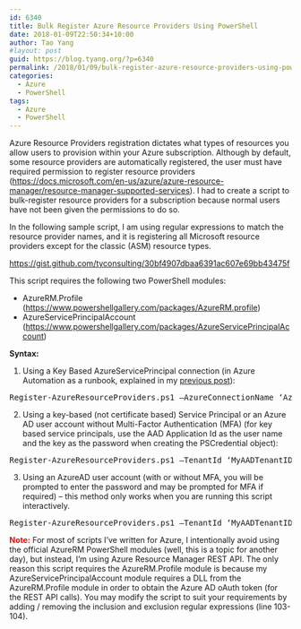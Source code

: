 ```yaml
---
id: 6340
title: Bulk Register Azure Resource Providers Using PowerShell
date: 2018-01-09T22:50:34+10:00
author: Tao Yang
#layout: post
guid: https://blog.tyang.org/?p=6340
permalink: /2018/01/09/bulk-register-azure-resource-providers-using-powershell/
categories:
  - Azure
  - PowerShell
tags:
  - Azure
  - PowerShell
---
```

Azure Resource Providers registration dictates what types of resources you allow users to provision within your Azure subscription. Although by default, some resource providers are automatically registered, the user must have required permission to register resource providers (<a title="https://docs.microsoft.com/en-us/azure/azure-resource-manager/resource-manager-supported-services" href="https://docs.microsoft.com/en-us/azure/azure-resource-manager/resource-manager-supported-services">https://docs.microsoft.com/en-us/azure/azure-resource-manager/resource-manager-supported-services</a>). I had to create a script to bulk-register resource providers for a subscription because normal users have not been given the permissions to do so.

In the following sample script, I am using regular expressions to match the resource provider names, and it is registering all Microsoft resource providers except for the classic (ASM) resource types.

https://gist.github.com/tyconsulting/30bf4907dbaa6391ac607e69bb43475f

This script requires the following two PowerShell modules:
<ul>
 	<li>AzureRM.Profile (<a title="https://www.powershellgallery.com/packages/AzureRM.profile" href="https://www.powershellgallery.com/packages/AzureRM.profile">https://www.powershellgallery.com/packages/AzureRM.profile</a>)</li>
 	<li>AzureServicePrincipalAccount (<a title="https://www.powershellgallery.com/packages/AzureServicePrincipalAccount" href="https://www.powershellgallery.com/packages/AzureServicePrincipalAccount">https://www.powershellgallery.com/packages/AzureServicePrincipalAccount</a>)</li>
</ul>
<strong>Syntax:</strong>

1. Using a Key Based AzureServicePrincipal connection (in Azure Automation as a runbook, explained in my <a href="https://blog.tyang.org/2017/10/15/new-powershell-module-for-azure-automation-azureserviceprincipalaccount/">previous post</a>):
<pre class="lang:ps decode:true ">Register-AzureResourceProviders.ps1 –AzureConnectionName ‘AzureConnectionName’</pre>
2. Using a key-based (not certificate based) Service Principal or an Azure AD user account without Multi-Factor Authentication (MFA) (for key based service principals, use the AAD Application Id as the user name and the key as the password when creating the PSCredential object):
<pre class="lang:ps decode:true ">Register-AzureResourceProviders.ps1 –TenantId ‘MyAADTenantID’ –SubscriptionId ‘MyAzureSubscriptionId’ –Credential $Credential</pre>
3. Using an AzureAD user account (with or without MFA, you will be prompted to enter the password and may be prompted for MFA if required) – this method only works when you are running this script interactively.
<pre class="lang:ps decode:true ">Register-AzureResourceProviders.ps1 –TenantId ‘MyAADTenantID’ –SubscriptionId ‘MyAzureSubscriptionId’ –UserName ‘my.name@mycompany.onmicrosoft.com’</pre>
<strong><span style="color: #ff0000;">Note:</span></strong> For most of scripts I’ve written for Azure, I intentionally avoid using the official AzureRM PowerShell modules (well, this is a topic for another day), but instead, I’m using Azure Resource Manager REST API. The only reason this script requires the AzureRM.Profile module is because my AzureServicePrincipalAccount module requires a DLL from the AzureRM.Profile module in order to obtain the Azure AD oAuth token (for the REST API calls). You may modify the script to suit your requirements by adding / removing the inclusion and exclusion regular expressions (line 103-104).